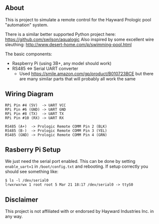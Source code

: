 ## About
This is project to simulate a remote control for the Hayward Prologic pool "automation" system.

There is a similar better supported Python project here: https://github.com/swilson/aqualogic
Also inspired by some excellent wire sleuthing: http://www.desert-home.com/p/swimming-pool.html

The basic components:
* Raspberry Pi (using 3B+, any model should work)
* RS485 <=> Serial UART converter
  * Used https://smile.amazon.com/gp/product/B010723BCE but there are many similar parts that will probably all work the same

## Wiring Diagram
```
RPi Pin #4 (5V)  -> UART VCC
RPi Pin #6 (GND) -> UART GND
RPi Pin #8 (TX)  -> UART TX
RPi Pin #10 (RX) -> UART RX

RS485 (A+)  -> Prologic Remote COMM Pin 2 (BLK)
RS485 (B-)  -> Prologic Remote COMM Pin 3 (YEL)
RS485 (GND) -> Prologic Remote COMM Pin 4 (GRN)
```

## Rasberry Pi Setup
We just need the serial port enabled.  This can be done by setting `enable_uart=1` in `/boot/config.txt` and rebooting.  If setup correctly you should see something like:
```
$ ls -l /dev/serial0
lrwxrwxrwx 1 root root 5 Mar 21 18:17 /dev/serial0 -> ttyS0
```

## Disclaimer
This project is not affiliated with or endorsed by Hayward Industries Inc. in any way.